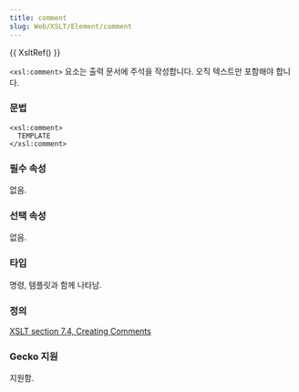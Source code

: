 ```yaml
---
title: comment
slug: Web/XSLT/Element/comment
---
```


{{ XsltRef() }}

`<xsl:comment>` 요소는 출력 문서에 주석을 작성합니다. 오직 텍스트만 포함해야 합니다.

### 문법

```
<xsl:comment>
  TEMPLATE
</xsl:comment>
```

### 필수 속성

없음.

### 선택 속성

없음.

### 타입

명령, 템플릿과 함께 나타남.

### 정의

[XSLT section 7.4, Creating Comments](http://www.w3.org/TR/xslt#section-Creating-Comments)

### Gecko 지원

지원함.
